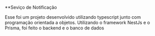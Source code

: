 **Seviço de Notificação

Esse foi um projeto desenvolvido utilizando typescript junto com programação orientada a objetos. Utilizando o framework NestJs e o Prisma, foi feito o backend e o banco de dados
